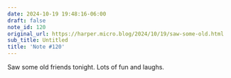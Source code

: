 ```yaml
---
date: 2024-10-19 19:48:16-06:00
draft: false
note_id: 120
original_url: https://harper.micro.blog/2024/10/19/saw-some-old.html
sub_title: Untitled
title: 'Note #120'
---
```


Saw some old friends tonight. Lots of fun and laughs.